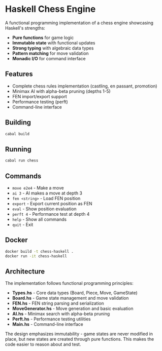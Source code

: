 # Haskell Chess Engine

A functional programming implementation of a chess engine showcasing Haskell's strengths:

- **Pure functions** for game logic
- **Immutable state** with functional updates  
- **Strong typing** with algebraic data types
- **Pattern matching** for move validation
- **Monadic I/O** for command interface

## Features

- Complete chess rules implementation (castling, en passant, promotion)
- Minimax AI with alpha-beta pruning (depths 1-5)
- FEN import/export support
- Performance testing (perft)
- Command-line interface

## Building

```bash
cabal build
```

## Running

```bash
cabal run chess
```

## Commands

- `move e2e4` - Make a move
- `ai 3` - AI makes a move at depth 3
- `fen <string>` - Load FEN position
- `export` - Export current position as FEN
- `eval` - Show position evaluation
- `perft 4` - Performance test at depth 4
- `help` - Show all commands
- `quit` - Exit

## Docker

```bash
docker build -t chess-haskell .
docker run -it chess-haskell
```

## Architecture

The implementation follows functional programming principles:

- **Types.hs** - Core data types (Board, Piece, Move, GameState)
- **Board.hs** - Game state management and move validation
- **FEN.hs** - FEN string parsing and serialization
- **MoveGenerator.hs** - Move generation and basic evaluation
- **AI.hs** - Minimax search with alpha-beta pruning
- **Perft.hs** - Performance testing utilities
- **Main.hs** - Command-line interface

The design emphasizes immutability - game states are never modified in place, but new states are created through pure functions. This makes the code easier to reason about and test.